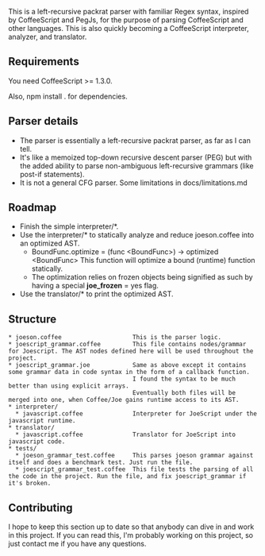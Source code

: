 This is a left-recursive packrat parser with familiar Regex syntax, inspired by CoffeeScript and PegJs, for the purpose of parsing CoffeeScript and other languages.
This is also quickly becoming a CoffeeScript interpreter, analyzer, and translator.

## Requirements

You need CoffeeScript >= 1.3.0.

Also, npm install . for dependencies.

## Parser details

* The parser is essentially a left-recursive packrat parser, as far as I can tell.
* It's like a memoized top-down recursive descent parser (PEG) but with the added ability to parse non-ambiguous left-recursive grammars (like post-if statements).
* It is not a general CFG parser. Some limitations in docs/limitations.md

## Roadmap

* Finish the simple interpreter/*.
* Use the interpreter/* to statically analyze and reduce joeson.coffee into an optimized AST.
    * BoundFunc.optimize = (func &lt;BoundFunc&gt;) -> optimized &lt;BoundFunc&gt; This function will optimize a bound (runtime) function statically.
    * The optimization relies on frozen objects being signified as such by having a special __joe_frozen__ = yes flag.
* Use the translator/* to print the optimized AST.

## Structure

```
* joeson.coffee                    This is the parser logic.
* joescript_grammar.coffee         This file contains nodes/grammar for Joescript. The AST nodes defined here will be used throughout the project.
* joescript_grammar.joe            Same as above except it contains some grammar data in code syntax in the form of a callback function.
                                   I found the syntax to be much better than using explicit arrays.
                                   Eventually both files will be merged into one, when Coffee/Joe gains runtime access to its AST.
* interpreter/
  * javascript.coffee              Interpreter for JoeScript under the javascript runtime.
* translator/
  * javascript.coffee              Translator for JoeScript into javascript code.
* tests/
  * joeson_grammar_test.coffee     This parses joeson grammar against itself and does a benchmark test. Just run the file.
  * joescript_grammar_test.coffee  This file tests the parsing of all the code in the project. Run the file, and fix joescript_grammar if it's broken.
```

## Contributing

I hope to keep this section up to date so that anybody can dive in and work in this project. If you can read this,
I'm probably working on this project, so just contact me if you have any questions.
